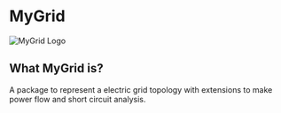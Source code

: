 # MyGrid

![MyGrid Logo](https://github.com/lucassm/MyGrid/my_grid_logo_2.png)

## What MyGrid is?

A package to represent a electric grid topology with extensions to make power flow and short circuit analysis.

